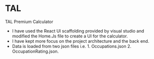 # TAL
TAL Premium Calculator

- I have used the React UI scaffolding provided by visual studio and modified the Home.Js file to create a UI for the calculator.
- I have kept more focus on the project architecture and the back end.
- Data is loaded from two json files i.e. 1. Occupations.json 2. OccupationRating.json.
